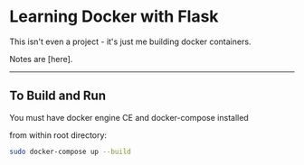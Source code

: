 # Learning Docker with Flask

This isn't even a project - it's just me building docker containers.

Notes are [here].

---

## To Build and Run
You must have docker engine CE and docker-compose installed

from within root directory:
```bash
sudo docker-compose up --build
```

